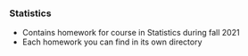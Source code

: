### Statistics
* Contains homework for course in Statistics during fall 2021
* Each homework you can find in its own directory
